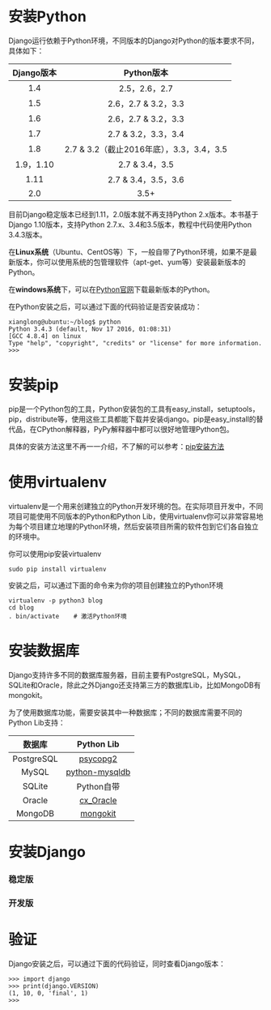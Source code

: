 # 安装Python

Django运行依赖于Python环境，不同版本的Django对Python的版本要求不同，具体如下：

| Django版本 | Python版本 |
| :---: | :---: |
| 1.4 | 2.5，2.6，2.7 |
| 1.5 | 2.6，2.7 & 3.2，3.3 |
| 1.6 | 2.6，2.7 & 3.2，3.3 |
| 1.7 | 2.7 & 3.2，3.3，3.4 |
| 1.8 | 2.7 & 3.2（截止2016年底），3.3，3.4，3.5 |
| 1.9，1.10 | 2.7 & 3.4，3.5 |
| 1.11 | 2.7 & 3.4，3.5，3.6 |
| 2.0 | 3.5+ |

目前Django稳定版本已经到1.11，2.0版本就不再支持Python 2.x版本。本书基于Django 1.10版本，支持Python 2.7.x、3.4和3.5版本，教程中代码使用Python 3.4.3版本。

在**Linux系统**（Ubuntu、CentOS等）下，一般自带了Python环境，如果不是最新版本，你可以使用系统的包管理软件（apt-get、yum等）安装最新版本的Python。

在**windows系统**下，可以在[Python官网](https://www.python.org/download/)下载最新版本的Python。

在Python安装之后，可以通过下面的代码验证是否安装成功：

```
xianglong@ubuntu:~/blog$ python
Python 3.4.3 (default, Nov 17 2016, 01:08:31) 
[GCC 4.8.4] on linux
Type "help", "copyright", "credits" or "license" for more information.
>>>
```

# 安装pip

pip是一个Python包的工具，Python安装包的工具有easy\_install，setuptools，pip，distribute等，使用这些工具都能下载并安装django。pip是easy\_install的替代品，在CPython解释器，PyPy解释器中都可以很好地管理Python包。

具体的安装方法这里不再一一介绍，不了解的可以参考：[pip安装方法](http://stackoverflow.com/questions/6587507/how-to-install-pip-with-python-3)

# 使用virtualenv

virtualenv是一个用来创建独立的Python开发环境的包。在实际项目开发中，不同项目可能使用不同版本的Python和Python Lib，使用virtualenv你可以非常容易地为每个项目建立地理的Python环境，然后安装项目所需的软件包到它们各自独立的环境中。

你可以使用pip安装virtualenv

```
sudo pip install virtualenv
```

安装之后，可以通过下面的命令来为你的项目创建独立的Python环境

```
virtualenv -p python3 blog
cd blog
. bin/activate    # 激活Python环境
```

# 安装数据库

Django支持许多不同的数据库服务器，目前主要有PostgreSQL，MySQL，SQLite和Oracle，除此之外Django还支持第三方的数据库Lib，比如MongoDB有mongokit。

为了使用数据库功能，需要安装其中一种数据库；不同的数据库需要不同的Python Lib支持：

| 数据库 | Python Lib |
| :---: | :---: |
| PostgreSQL | [psycopg2](https://pypi.python.org/pypi/psycopg2 "psycopg2") |
| MySQL | [python-mysqldb](http://stackoverflow.com/questions/4960048/python-3-and-mysql) |
| SQLite | Python自带 |
| Oracle | [cx\_Oracle](http://xianglong.me/article/ubuntu-install-python-cx-oracle-DistutilsSetupError/ "cx\_Oracle") |
| MongoDB | [mongokit](https://pypi.python.org/pypi/mongokit "mongokit") |

# 安装Django

### 稳定版

### 开发版

# 验证

Django安装之后，可以通过下面的代码验证，同时查看Django版本：

```
>>> import django
>>> print(django.VERSION)
(1, 10, 0, 'final', 1)
>>> 
```





